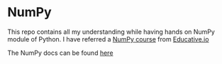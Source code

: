 # NumPy
This repo contains all my understanding while having hands on NumPy module of Python.
I have referred a [NumPy course](https://www.educative.io/courses/from-python-to-numpy) from [Educative.io](https://www.educative.io/)

The NumPy docs can be found [here](https://numpy.org/doc/)